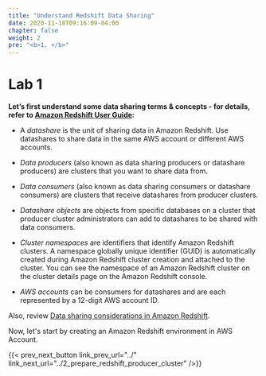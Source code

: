 ```yaml
---
title: "Understand Redshift Data Sharing"
date: 2020-11-18T09:16:09-04:00
chapter: false
weight: 2
pre: "<b>1. </b>"
---
```


# Lab 1

**Let’s first understand some data sharing terms & concepts - for details, refer to [Amazon Redshift User Guide](https://docs.aws.amazon.com/redshift/latest/dg/concepts.html):**

* A _datashare_ is the unit of sharing data in Amazon Redshift. Use datashares to share data in the same AWS account or different AWS accounts.

* _Data producers_ (also known as data sharing producers or datashare producers) are clusters that you want to share data from.

* _Data consumers_ (also known as data sharing consumers or datashare consumers) are clusters that receive datashares from producer clusters.

* _Datashare objects_ are objects from specific databases on a cluster that producer cluster administrators can add to datashares to be shared with data consumers.

* _Cluster namespaces_ are identifiers that identify Amazon Redshift clusters. A namespace globally unique identifier (GUID) is automatically created during Amazon Redshift cluster creation and attached to the cluster. You can see the namespace of an Amazon Redshift cluster on the cluster details page on the Amazon Redshift console.

* _AWS accounts_ can be consumers for datashares and are each represented by a 12-digit AWS account ID. 

Also, review [Data sharing considerations in Amazon Redshift](https://docs.aws.amazon.com/redshift/latest/dg/considerations.html).

Now, let's start by creating an Amazon Redshift environment in AWS Account.

{{< prev_next_button link_prev_url="../" link_next_url="../2_prepare_redshift_producer_cluster" />}}
